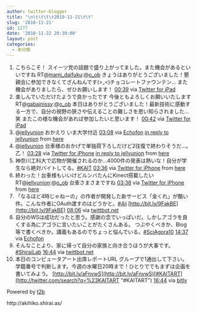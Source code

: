 ```yaml
---
author: twitter-blogger
title: "\n\t\t\t\t2010-11-21\t\t"
slug: '2010-11-21'
id: 1277
date: '2010-11-22 20:30:00'
layout: post
categories:
  - 未分類
---
```


<div xmlns:georss="http://www.georss.org/georss">

1.  <span><span>こちらこそ！ スイーツ党の話題で盛り上がってました。また機会があるといいですね RT@[mami_daifuku](http://twitter.com/mami_daifuku "mami_daifuku"):@[o_ob](http://twitter.com/o_ob "o_ob") きょうはありがとうございました！懇親会に参加できなくてざんねんです(>_<)チョコレートファウンテン… また機会がありましたら、ぜひお願いします！</span> <span>[<span>00:39</span>](http://twitter.com/o_ob/status/6310624548093953) <span>via [Twitter for iPad](http://itunes.apple.com/app/twitter/id333903271?mt=8)</span></span></span>
2.  <span><span>楽しんでいただけたようで良かったです 今後ともよろしくお願いいたします RT@[gabainissy](http://twitter.com/gabainissy "gabainissy"):@[o_ob](http://twitter.com/o_ob "o_ob") 本日はありがとうございました！最新技術に感動する一方で、自分の視野の狭さや伝えることの難しさを思い知らされました…笑 またこの様な機会があれば参加したいと思います！</span> <span>[<span>00:42</span>](http://twitter.com/o_ob/status/6311361969659904) <span>via [Twitter for iPad](http://itunes.apple.com/app/twitter/id333903271?mt=8)</span></span></span>
3.  <span><span>@[jellyunion](http://twitter.com/jellyunion "jellyunion") おかえり いま大学付近</span> <span>[<span>03:08</span>](http://twitter.com/o_ob/status/6348125828554752) <span>via [Echofon](http://www.echofon.com/)</span> [in reply to jellyunion](http://twitter.com/jellyunion/status/6344116568850432) from [here<span></span>](http://maps.google.com/maps?q=35.445161,139.371893)</span></span>
4.  <span><span>@[jellyunion](http://twitter.com/jellyunion "jellyunion") 台車様のおかげで単独荷下ろしだけど2往復で終わりそうだ...。乙！</span> <span>[<span>03:28</span>](http://twitter.com/o_ob/status/6353155000369152) <span>via [Twitter for iPhone](http://twitter.com/)</span> [in reply to jellyunion](http://twitter.com/jellyunion/status/6352680146444288) from [here<span></span>](http://maps.google.com/maps?q=35.48389625,139.34076583)</span></span>
5.  <span><span>神奈川工科大で応物が開催されるのか...4000件の発表は熱いな！自分が学生なら絶対バイトしてる。[#KAIT](http://twitter.com/search?q=%23KAIT "#KAIT")</span> <span>[<span>03:36</span>](http://twitter.com/o_ob/status/6355296263872512) <span>via [Twitter for iPhone](http://twitter.com/)</span> from [here<span></span>](http://maps.google.com/maps?q=35.48389625,139.34076583)</span></span>
6.  <span><span>終わった！台車様もいいけどルンバたんにKinect搭載したいRT@[jellyunion](http://twitter.com/jellyunion "jellyunion"):@[o_ob](http://twitter.com/o_ob "o_ob") 台車さまさまですね</span> <span>[<span>03:38</span>](http://twitter.com/o_ob/status/6355873152638976) <span>via [Twitter for iPhone](http://twitter.com/)</span> from [here<span></span>](http://maps.google.com/maps?q=35.48651387,139.34127477)</span></span>
7.  <span><span>「なるほど4時じゃねーの」の作者が開発した新サービス「金くれ」が酷い件。こんな作者にOAuth渡すのはどうかと。[#4ji](http://twitter.com/search?q=%234ji "#4ji") [http://bit.ly/9FakBE](http://bit.ly/9FakBE)</span> <span>[<span>08:06</span>](http://twitter.com/o_ob/status/6423296149032960) <span>via [twittbot.net](http://twittbot.net/)</span></span></span>
8.  <span><span>自分のWSは成功だったと思う。感謝の念でいっぱいだ。しかしアゴラを良くする為にアゴラに言いたいことがたくさんある。 つぶやくべきか、Blog等で書くべきか。講義もあるのでちょっと悩んでいる。[#SciAgora10](http://twitter.com/search?q=%23SciAgora10 "#SciAgora10")</span> <span>[<span>14:37</span>](http://twitter.com/o_ob/status/6521592842555393) <span>via [Echofon](http://www.echofon.com/)</span></span></span>
9.  <span><span>そんなことより、家に帰って自分の家族と向き合うほうが大事です。[#ShiraiLab](http://twitter.com/search?q=%23ShiraiLab "#ShiraiLab")</span> <span>[<span>16:44</span>](http://twitter.com/o_ob/status/6553597160464384) <span>via [twittbot.net](http://twittbot.net/)</span></span></span>
10.  <span><span>本日のコンピュータアート出席レポートURL グループで1通出して下さい。学籍番号で判断します。今週の水曜日20時まで！ひとりででもまずは企画を書いてみよう。 [http://bit.ly/aFnvwS](http://bit.ly/aFnvwS)[#KAITART](http://twitter.com/search?q=%23KAITART "#KAITART")</span> <span>[<span>16:44</span>](http://twitter.com/o_ob/status/6553669646426112) <span>via [bitly](http://bit.ly)</span></span></span>

</div>

Powered by [t2b](http://t2b.utilz.jp/)

<div>http://akihiko.shirai.as/</div>